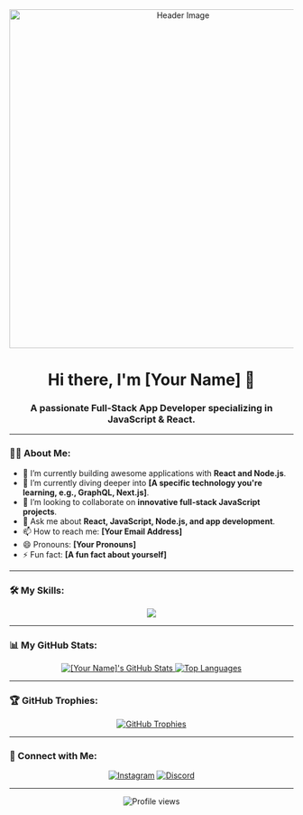 <!-- 
**NOTE:** This is a template. Please replace the bracketed text with your own information.
-->

<!-- Header -->
<div align="center">
  <img src="[Link to your header image or GIF]" alt="Header Image" width="600"/>
</div>

<h1 align="center">Hi there, I'm [Your Name] 👋</h1>
<h3 align="center">A passionate Full-Stack App Developer specializing in JavaScript & React.</h3>

---

### 👨‍💻 About Me:

- 🔭 I’m currently building awesome applications with **React and Node.js**.
- 🌱 I’m currently diving deeper into **[A specific technology you're learning, e.g., GraphQL, Next.js]**.
- 👯 I’m looking to collaborate on **innovative full-stack JavaScript projects**.
- 💬 Ask me about **React, JavaScript, Node.js, and app development**.
- 📫 How to reach me: **[Your Email Address]**
- 😄 Pronouns: **[Your Pronouns]**
- ⚡ Fun fact: **[A fun fact about yourself]**

---

### 🛠️ My Skills:

<p align="center">
  <a href="https://skillicons.dev">
    <img src="https://skillicons.dev/icons?i=js,react,redux,nodejs,express,mongodb,html,css,git" />
  </a>
</p>

---

### 📊 My GitHub Stats:

<p align="center">
  <a href="https://github.com/[Your-GitHub-Username]">
    <img src="https://github-readme-stats.vercel.app/api?username=[Your-GitHub-Username]&show_icons=true&theme=radical" alt="[Your Name]'s GitHub Stats"/>
  </a>
  <a href="https://github.com/[Your-GitHub-Username]">
    <img src="https://github-readme-stats.vercel.app/api/top-langs/?username=[Your-GitHub-Username]&layout=compact&theme=radical" alt="Top Languages"/>
  </a>
</p>

---

### 🏆 GitHub Trophies:

<p align="center">
  <a href="https://github.com/ryo-ma/github-profile-trophy">
    <img src="https://github-profile-trophy.vercel.app/?username=[Your-GitHub-Username]&theme=radical" alt="GitHub Trophies"/>
  </a>
</p>

---

### 🤝 Connect with Me:

<p align="center">
  <a href="https://www.instagram.com/[2mmmmmr]"><img src="https://img.shields.io/badge/Instagram-E4405F?style=for-the-badge&logo=instagram&logoColor=white" alt="Instagram"/></a>
  <a href="https://discord.com/users/[.1ev]"><img src="https://img.shields.io/badge/Discord-7289DA?style=for-the-badge&logo=discord&logoColor=white" alt="Discord"/></a>
</p>

---
<div align="center">
  <img src="https://komarev.com/ghpvc/?username=[Your-GitHub-Username]&style=flat-square&color=blue" alt="Profile views"/>
</div>

